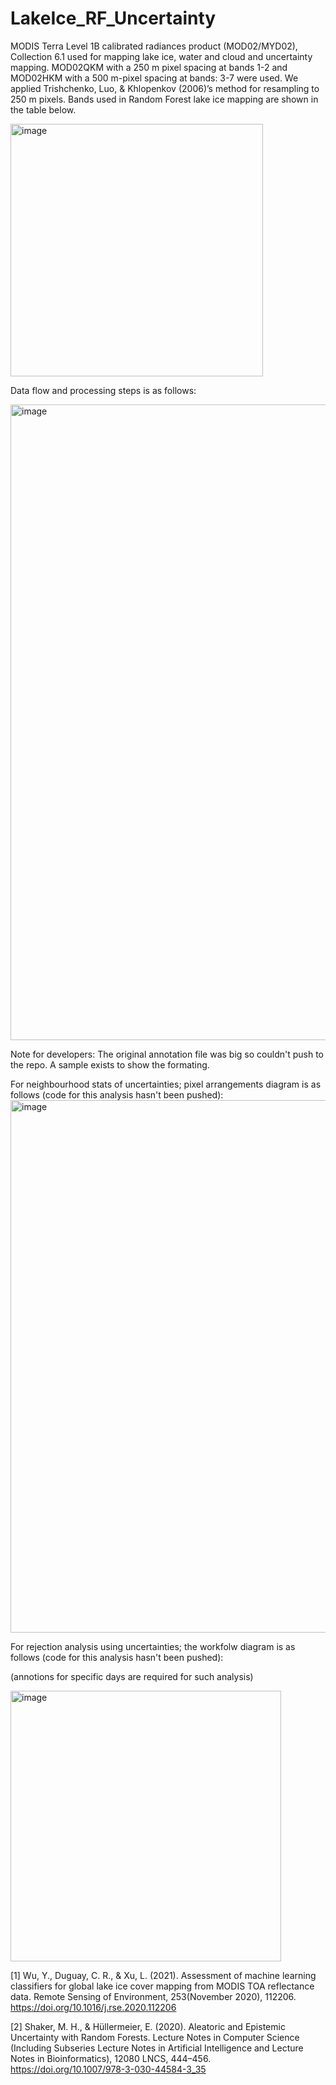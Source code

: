 # LakeIce_RF_Uncertainty

MODIS Terra Level 1B calibrated radiances product (MOD02/MYD02), Collection 6.1 used for mapping lake ice, water and cloud and uncertainty mapping. MOD02QKM with a 250 m pixel spacing at bands 1-2 and MOD02HKM with a 500 m-pixel spacing at bands: 3-7 were used. We applied Trishchenko, Luo, & Khlopenkov (2006)’s  method for resampling to 250 m pixels. Bands used in Random Forest lake ice mapping are shown in the table below. 

<img width="404" alt="image" src="https://user-images.githubusercontent.com/59842707/189716327-e2aa92e6-ff64-469a-8b18-8aafdbe5b6f6.png">

Data flow and processing steps is as follows:

<img width="1017" alt="image" src="https://user-images.githubusercontent.com/59842707/189716129-3d5c1006-79f8-4b9b-a71a-9e8287a9d31a.png">

Note for developers: The original annotation file was big so couldn't push to the repo. A sample exists to show the formating. 

For neighbourhood stats of uncertainties; pixel arrangements diagram is as follows (code for this analysis hasn't been pushed):
<img width="852" alt="image" src="https://user-images.githubusercontent.com/59842707/189719142-79b141e5-e05d-40a5-88a1-1f275647becc.png">

For rejection analysis using uncertainties; the workfolw diagram is as follows (code for this analysis hasn't been pushed):

(annotions for specific days are required for such analysis)

<img width="433" alt="image" src="https://user-images.githubusercontent.com/59842707/189719470-b7f0597e-630d-40b0-b34d-3bc492fffb31.png">

[1] Wu, Y., Duguay, C. R., & Xu, L. (2021). Assessment of machine learning classifiers for global lake ice cover mapping from MODIS TOA reflectance data. Remote Sensing of Environment, 253(November 2020), 112206. https://doi.org/10.1016/j.rse.2020.112206

[2] Shaker, M. H., & Hüllermeier, E. (2020). Aleatoric and Epistemic Uncertainty with Random Forests. Lecture Notes in Computer Science (Including Subseries Lecture Notes in Artificial Intelligence and Lecture Notes in Bioinformatics), 12080 LNCS, 444–456. https://doi.org/10.1007/978-3-030-44584-3_35

